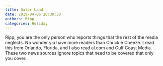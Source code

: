 ```yaml
---
title: Gator Land
date: 2019-04-06 20:30:53
authors: Ripp
categories: Holiday
---
```


 Ripp, you are the only person who reports things that the rest of the media neglects.
No wonder yiu have more readers than Chuckie Cheeze.
I read this from Orlando, Florida, and I also read al.com and Gulf Coast Media.  These two
news sources ignore topics that need to be covered that only you cover.